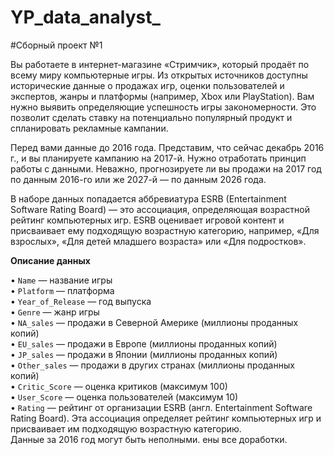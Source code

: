 # YP_data_analyst_
 
#Сборный проект №1

Вы работаете в интернет-магазине «Стримчик», который продаёт по всему миру компьютерные игры. Из открытых источников доступны исторические данные о продажах игр, оценки пользователей и экспертов, жанры и платформы (например, Xbox или PlayStation). Вам нужно выявить определяющие успешность игры закономерности. Это позволит сделать ставку на потенциально популярный продукт и спланировать рекламные кампании.  

Перед вами данные до 2016 года. Представим, что сейчас декабрь 2016 г., и вы планируете кампанию на 2017-й. Нужно отработать принцип работы с данными. Неважно, прогнозируете ли вы продажи на 2017 год по данным 2016-го или же 2027-й — по данным 2026 года.  

В наборе данных попадается аббревиатура ESRB (Entertainment Software Rating Board) — это ассоциация, определяющая возрастной рейтинг компьютерных игр. ESRB оценивает игровой контент и присваивает ему подходящую возрастную категорию, например, «Для взрослых», «Для детей младшего возраста» или «Для подростков».

**Описание данных**

•	`Name` — название игры  
•	`Platform` — платформа  
•	`Year_of_Release` — год выпуска  
•	`Genre` — жанр игры  
•	`NA_sales` — продажи в Северной Америке (миллионы проданных копий)  
•	`EU_sales` — продажи в Европе (миллионы проданных копий)  
•	`JP_sales` — продажи в Японии (миллионы проданных копий)  
•	`Other_sales` — продажи в других странах (миллионы проданных копий)  
•	`Critic_Score` — оценка критиков (максимум 100)  
•	`User_Score` — оценка пользователей (максимум 10)  
•	`Rating` — рейтинг от организации ESRB (англ. Entertainment Software Rating Board). Эта ассоциация определяет рейтинг компьютерных игр и присваивает им подходящую возрастную категорию.  
Данные за 2016 год могут быть неполными.  ены все доработки.  
